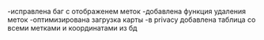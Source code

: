 -исправлена баг с отображенем меток
-добавлена функция удаления меток
-оптимизирована загрузка карты
-в privacy добавлена таблица со всеми метками и координатами из бд
